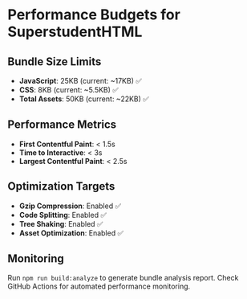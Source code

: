# Performance Budgets for SuperstudentHTML

## Bundle Size Limits
- **JavaScript**: 25KB (current: ~17KB) ✅
- **CSS**: 8KB (current: ~5.5KB) ✅
- **Total Assets**: 50KB (current: ~22KB) ✅

## Performance Metrics
- **First Contentful Paint**: < 1.5s
- **Time to Interactive**: < 3s
- **Largest Contentful Paint**: < 2.5s

## Optimization Targets
- **Gzip Compression**: Enabled ✅
- **Code Splitting**: Enabled ✅
- **Tree Shaking**: Enabled ✅
- **Asset Optimization**: Enabled ✅

## Monitoring
Run `npm run build:analyze` to generate bundle analysis report.
Check GitHub Actions for automated performance monitoring.